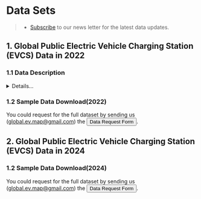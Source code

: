 # Data Sets

> - [Subscribe](https://docs.google.com/forms/d/e/1FAIpQLSee3mhBgstlslpNp1UDsA4isU6-iz9m7eFLyJQVAOQuAHwDQg/viewform?usp=dialog) to our news letter for the latest data updates.

## 1. Global Public Electric Vehicle Charging Station (EVCS) Data in 2022

### 1.1 Data Description

<details>
  <summary>Details... </summary>


- **For** the US, we collected the location data of 46,548 EVCSs (with a sample rate of 87.02%) from the Alternative Fuels Data Center; 
- **For** China, we collected the location data of 73,114 EVCSs (with a sample rate of 65.64%) from the AMAP, one of the largest online mapping service providers in China. 
- **For** Europe, we collected the location data of 317,528 recharging points (with a sample rate of 48.78%) from the European Alternative Fuels Observatory. These recharging points can be further grouped into 95,133 EVCSs according to the fields of “location_unique_id” and “location_country” in the dataset. 

 </details>


 

### 1.2 Sample Data Download(2022)

You could request for the full dataset by sending us (global.ev.map@gmail.com) the <a><button onclick="window.open('./ApplicationForm.docx')">Data Request Form</button></a>.

<dataBtns :dataSrc="myData" />

## 2. Global Public Electric Vehicle Charging Station (EVCS) Data in 2024

### 1.2 Sample Data Download(2024)

You could request for the full dataset by sending us (global.ev.map@gmail.com) the <a><button onclick="window.open('./ApplicationForm.docx')">Data Request Form</button></a>.

<dataBtns :dataSrc="myData24" />

<script setup>
    import { ref } from 'vue';
    import { data } from '@/loader/csv.data.js';
    import { data as data24} from '@/loader/csv2.data.js';
    import dataBtns from '@/components/Databtns.vue';

    const myData = ref(data);
    const myData24 = ref(data24);

</script>

<style scoped>
    .row {
        display: flex;
        justify-content: center;
        margin-top: 20px;
    }
    .col-md-4 {
        flex: 0 0 33.333333%;
        max-width: 33.333333%;
        padding: 0 15px;
        color: var(--vp-c-brand-1);
    }

    .btn-primary {
        border: 1px solid var(--vp-c-brand-3);
        border-radius: 4px;
    }

    .btn-primary:hover {
        background-color: var(--vp-c-brand-3);
        color: white;
    }

    .btn {
        width: 100%;
    }
</style>
